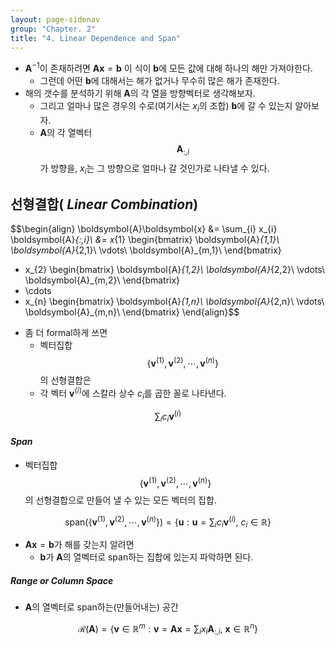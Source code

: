 ```yaml
---
layout: page-sidenav
group: "Chapter. 2"
title: "4. Linear Dependence and Span"
---
```



* $\boldsymbol{A}^{-1}$이 존재하려면 $\boldsymbol{A} \boldsymbol{x} = \boldsymbol{b}$ 이 식이 $\boldsymbol{b}$에 모든 값에 대해 하나의 해만 가져야한다.
  - 그런데 어떤 $\boldsymbol{b}$에 대해서는 해가 없거나 무수히 많은 해가 존재한다.
* 해의 갯수를 분석하기 위해 $\boldsymbol{A}$의 각 열을 방향벡터로 생각해보자.
  * 그리고 얼마나 많은 경우의 수로(여기서는 $x_{i}$의 조합) $\boldsymbol{b}$에 갈 수 있는지 알아보자.
  * $\boldsymbol{A}$의 각 열벡터 $$\boldsymbol{A}_{:,i}$$가 방향을, $x_{i}$는 그 방향으로 얼마나 갈 것인가로 나타낼 수 있다.


## 선형결합( *Linear Combination*)

$$\begin{align}
\boldsymbol{A}\boldsymbol{x} &= \sum_{i} x_{i} \boldsymbol{A}_{:,i}\\
&= x_{1} \begin{bmatrix}
  \boldsymbol{A}_{1,1}\\ 
  \boldsymbol{A}_{2,1}\\ 
  \vdots\\
  \boldsymbol{A}_{m,1}\\
  \end{bmatrix}
+ x_{2} \begin{bmatrix}
  \boldsymbol{A}_{1,2}\\ 
  \boldsymbol{A}_{2,2}\\ 
  \vdots\\
  \boldsymbol{A}_{m,2}\\
  \end{bmatrix}
+ \cdots
+ x_{n} \begin{bmatrix}
  \boldsymbol{A}_{1,n}\\ 
  \boldsymbol{A}_{2,n}\\ 
  \vdots\\
  \boldsymbol{A}_{m,n}\\
  \end{bmatrix} \end{align}$$

* 좀 더 formal하게 쓰면
  * 벡터집합 $$\left\{ \boldsymbol{v}^{(1)}, \boldsymbol{v}^{(2)}, \cdots, \boldsymbol{v}^{(n)} \right\}$$의 선형결합은
  * 각 벡터 $\boldsymbol{v}^{(i)}$에 스칼라 상수 $c_{i}$를 곱한 꼴로 나타낸다.

$$\sum_{i} c_{i} \boldsymbol{v}^{(i)}$$


#### *Span*

*  벡터집합 $$\left\{ \boldsymbol{v}^{(1)}, \boldsymbol{v}^{(2)}, \cdots, \boldsymbol{v}^{(n)} \right\}$$의 선형결합으로 만들어 낼 수 있는 모든 벡터의 집합.

$$\textrm{span} \left( \left\{ \boldsymbol{v}^{(1)}, \boldsymbol{v}^{(2)}, \cdots, \boldsymbol{v}^{(n)} \right\} \right)
  = \left\{ \boldsymbol{u} : \boldsymbol{u} = \sum_{i} c_{i} \boldsymbol{v}^{(i)}, \ c_{i} \in \mathbb{R} \right\}$$

* $\boldsymbol{A}\boldsymbol{x} = \boldsymbol{b}$가 해를 갖는지 알려면
  * $\boldsymbol{b}$가 $\boldsymbol{A}$의 열벡터로 span하는 집합에 있는지 파악하면 된다.

##### *Range* or *Column Space*

* $\boldsymbol{A}$의 열벡터로 span하는(만들어내는) 공간

$$\mathcal{R}(\boldsymbol{A}) = \left\{ \boldsymbol{v} \in \mathbb{R}^{m}:
  \boldsymbol{v} = \boldsymbol{A} \boldsymbol{x} = \sum_{i} x_{i} \boldsymbol{A}_{:,i}, \ \boldsymbol{x} \in \mathbb{R}^{n} \right\}$$



